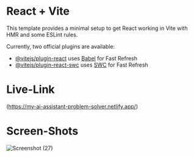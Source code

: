 # React + Vite

This template provides a minimal setup to get React working in Vite with HMR and some ESLint rules.

Currently, two official plugins are available:

- [@vitejs/plugin-react](https://github.com/vitejs/vite-plugin-react/blob/main/packages/plugin-react/README.md) uses [Babel](https://babeljs.io/) for Fast Refresh
- [@vitejs/plugin-react-swc](https://github.com/vitejs/vite-plugin-react-swc) uses [SWC](https://swc.rs/) for Fast Refresh

# Live-Link
(https://my-ai-assistant-problem-solver.netlify.app/)

# Screen-Shots


![Screenshot (27)](https://github.com/user-attachments/assets/7dc9226f-d73a-41d7-a08e-ccaea5406584)
